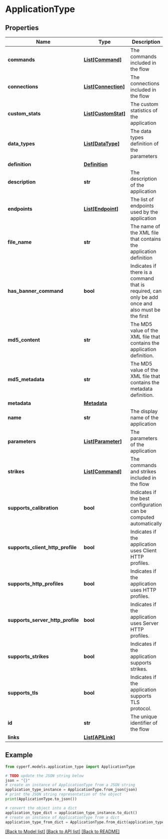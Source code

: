 # ApplicationType


## Properties

Name | Type | Description | Notes
------------ | ------------- | ------------- | -------------
**commands** | [**List[Command]**](Command.md) | The commands included in the flow | [optional] 
**connections** | [**List[Connection]**](Connection.md) | The connections included in the flow | [optional] [readonly] 
**custom_stats** | [**List[CustomStat]**](CustomStat.md) | The custom statistics of the application | [optional] 
**data_types** | [**List[DataType]**](DataType.md) | The data types definition of the parameters | [optional] 
**definition** | [**Definition**](Definition.md) |  | [optional] 
**description** | **str** | The description of the application | [optional] 
**endpoints** | [**List[Endpoint]**](Endpoint.md) | The list of endpoints used by the application | [optional] [readonly] 
**file_name** | **str** | The name of the XML file that contains the application definition | [optional] 
**has_banner_command** | **bool** | Indicates if there is a command that is required, can only be add once and also must be the first | [optional] 
**md5_content** | **str** | The MD5 value of the XML file that contains the application definition. | [optional] 
**md5_metadata** | **str** | The MD5 value of the XML file that contains the metadata definition. | [optional] 
**metadata** | [**Metadata**](Metadata.md) |  | [optional] 
**name** | **str** | The display name of the application | [optional] 
**parameters** | [**List[Parameter]**](Parameter.md) | The parameters of the application | [optional] [readonly] 
**strikes** | [**List[Command]**](Command.md) | The commands and strikes included in the flow | [optional] 
**supports_calibration** | **bool** | Indicates if the best configuration can be computed automatically | [optional] 
**supports_client_http_profile** | **bool** | Indicates if the application uses Client HTTP profiles. | [optional] 
**supports_http_profiles** | **bool** | Indicates if the application uses HTTP profiles. | [optional] 
**supports_server_http_profile** | **bool** | Indicates if the application uses Server HTTP profiles. | [optional] 
**supports_strikes** | **bool** | Indicates if the application supports strikes. | [optional] 
**supports_tls** | **bool** | Indicates if the application supports TLS protocol. | [optional] 
**id** | **str** | The unique identifier of the flow | [optional] [readonly] 
**links** | [**List[APILink]**](APILink.md) |  | [optional] 

## Example

```python
from cyperf.models.application_type import ApplicationType

# TODO update the JSON string below
json = "{}"
# create an instance of ApplicationType from a JSON string
application_type_instance = ApplicationType.from_json(json)
# print the JSON string representation of the object
print(ApplicationType.to_json())

# convert the object into a dict
application_type_dict = application_type_instance.to_dict()
# create an instance of ApplicationType from a dict
application_type_from_dict = ApplicationType.from_dict(application_type_dict)
```
[[Back to Model list]](../README.md#documentation-for-models) [[Back to API list]](../README.md#documentation-for-api-endpoints) [[Back to README]](../README.md)


